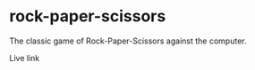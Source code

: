 # rock-paper-scissors

The classic game of Rock-Paper-Scissors against the computer. 

<a src="">Live link</a>
